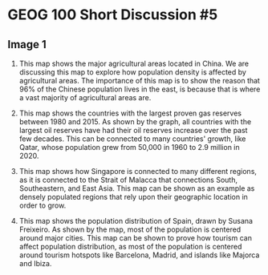 # GEOG 100 Short Discussion #5

## Image 1

1. This map shows the major agricultural areas located in China. We are discussing this map to explore how population density is affected by agricultural areas. The importance of this map is to show the reason that 96% of the Chinese population lives in the east, is because that is where a vast majority of agricultural areas are.

2. This map shows the countries with the largest proven gas reserves between 1980 and 2015. As shown by the graph, all countries with the largest oil reserves have had their oil reserves increase over the past few decades. This can be connected to many countries' growth, like Qatar, whose population grew from 50,000 in 1960 to 2.9 million in 2020. 

3. This map shows how Singapore is connected to many different regions, as it is connected to the Strait of Malacca that connections South, Southeastern, and East Asia. This map can be shown as an example as densely populated regions that rely upon their geographic location in order to grow. 

4. This map shows the population distribution of Spain, drawn by Susana Freixeiro. As shown by the map, most of the population is centered around major cities. This map can be shown to prove how tourism can affect population distribution, as most of the population is centered around tourism hotspots like Barcelona, Madrid, and islands like Majorca and Ibiza. 

   

